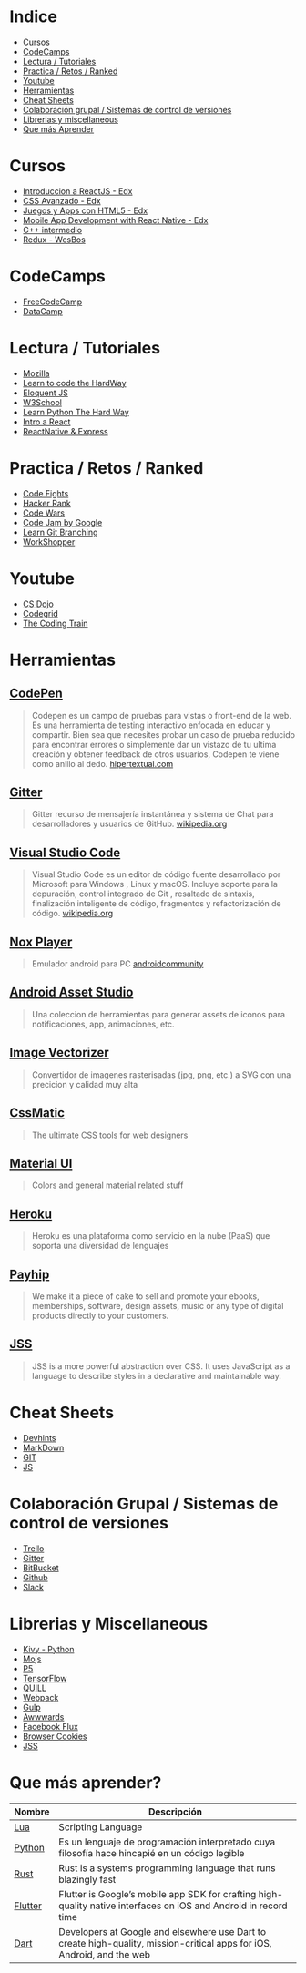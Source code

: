 # Indice
- [Cursos](#cursos)
- [CodeCamps](#codecamps)
- [Lectura / Tutoriales](#lectura--tutoriales)
- [Practica / Retos / Ranked](#practica--retos--ranked)
- [Youtube](#youtube)
- [Herramientas](#herramientas)
- [Cheat Sheets](#cheat-sheets)
- [Colaboración grupal / Sistemas de control de versiones](#colaboración-grupal--sistemas-de-control-de-versiones)
- [Librerias y miscellaneous](#librerias-y-miscellaneous)
- [Que más Aprender](#que-más-aprender)

# Cursos
- [Introduccion a ReactJS - Edx](https://www.edx.org/es/introduction-to-reactjs)
- [CSS Avanzado - Edx](https://www.edx.org/es/course/advanced-css-concepts)
- [Juegos y Apps con HTML5 - Edx](https://www.edx.org/es/course/html5-apps-games-w3cx-html5-2x)
- [Mobile App Development with React Native - Edx](https://courses.edx.org/courses/course-v1:HarvardX+CS50M+Mobile/course/)
- [C++ intermedio](https://www.edx.org/es/course/intermediate-c-0)
- [Redux - WesBos](https://learnredux.com/)
# CodeCamps
- [FreeCodeCamp](https://www.freecodecamp.org/)
- [DataCamp](https://www.datacamp.com/)

# Lectura / Tutoriales 
- [Mozilla](https://developer.mozilla.org/es/docs/Web/JavaScript)
- [Learn to code the HardWay](https://learncodethehardway.org/)
- [Eloquent JS](https://eloquentjavascript.net/)
- [W3School](https://www.w3schools.com/)
- [Learn Python The Hard Way](https://learnpythonthehardway.org/python3/) 
- [Intro a React](https://reactjs.org/tutorial/tutorial.html)
- [ReactNative & Express](http://www.reactnativeexpress.com/)


# Practica / Retos / Ranked
- [Code Fights](https://codefights.com)
- [Hacker Rank](https://www.hackerrank.com/)
- [Code Wars](https://www.codewars.com/)
- [Code Jam by Google](https://code.google.com/codejam/)
- [Learn Git Branching](https://learngitbranching.js.org/)
- [WorkShopper](https://github.com/workshopper)

# Youtube 
- [CS Dojo](https://www.youtube.com/channel/UCxX9wt5FWQUAAz4UrysqK9A)
- [Codegrid](https://www.youtube.com/channel/UC7pVho4O31FyfQsZdXWejEw)
- [The Coding Train](https://www.youtube.com/channel/UCvjgXvBlbQiydffZU7m1_aw)

# Herramientas
## [CodePen](https://codepen.io)
> Codepen es un campo de pruebas para vistas o front-end de la web. Es una herramienta de testing interactivo enfocada en educar y compartir. Bien sea que necesites probar un caso de prueba reducido para encontrar errores o simplemente dar un vistazo de tu ultima creación y obtener feedback de otros usuarios, Codepen te viene como anillo al dedo.
[hipertextual.com](https://hipertextual.com/archivo/2014/07/codepen-herramienta-testing)

## [Gitter](https://gitter.im)
> Gitter recurso de mensajería instantánea y sistema de Chat para desarrolladores y usuarios de GitHub.
[wikipedia.org](https://en.wikipedia.org/wiki/Gitter)

## [Visual Studio Code](https://code.visualstudio.com/)
> Visual Studio Code es un editor de código fuente desarrollado por Microsoft para Windows , Linux y macOS. Incluye soporte para la depuración, control integrado de Git , resaltado de sintaxis, finalización inteligente de código, fragmentos y refactorización de código.
[wikipedia.org](https://es.wikipedia.org/wiki/Visual_Studio_Code)

## [Nox Player](https://www.bignox.com/)
> Emulador android para PC
[androidcommunity](https://androidcommunity.com/nox-app-player-is-a-new-android-os-emulator-for-pc-20150817/)

## [Android Asset Studio](https://romannurik.github.io/AndroidAssetStudio/index.html)
> Una coleccion de herramientas para generar assets de iconos para notificaciones, app, animaciones, etc.

## [Image Vectorizer](https://www.vectorizer.io/)
> Convertidor de imagenes rasterisadas (jpg, png, etc.) a SVG con una precicion y calidad muy alta

## [CssMatic](https://www.cssmatic.com/)
> The ultimate CSS tools for web designers

## [Material UI](https://www.materialui.co/)
> Colors and general material related stuff

## [Heroku](https://dashboard.heroku.com/)
> Heroku es una plataforma como servicio en la nube (PaaS) que soporta una diversidad de lenguajes

## [Payhip](https://payhip.com/)
> We make it a piece of cake to sell and promote your ebooks, memberships, software, design assets, music or any type of digital products directly to your customers.

## [JSS](https://github.com/cssinjs/jss)
> JSS is a more powerful abstraction over CSS. It uses JavaScript as a language to describe styles in a declarative and maintainable way.

# Cheat Sheets
- [Devhints](https://devhints.io/)
- [MarkDown](https://guides.github.com/pdfs/markdown-cheatsheet-online.pdf)
- [GIT](https://services.github.com/on-demand/downloads/github-git-cheat-sheet.pdf)
- [JS](https://htmlcheatsheet.com/js)

# Colaboración Grupal / Sistemas de control de versiones
- [Trello](https://trello.com)
- [Gitter](https://gitter.im)
- [BitBucket](https://bitbucket.org)
- [Github](https://github.com)
- [Slack](https://slack.com)

# Librerias y Miscellaneous
- [Kivy - Python](https://kivy.org/#home)
- [Mojs](http://mojs.io)
- [P5](https://gulpjs.com/)
- [TensorFlow](https://www.tensorflow.org)
- [QUILL](https://quilljs.com)
- [Webpack](https://webpack.js.org)
- [Gulp](https://gulpjs.com)
- [Awwwards](https://www.awwwards.com/)
- [Facebook Flux](https://facebook.github.io/flux/)
- [Browser Cookies](https://www.npmjs.com/package/browser-cookies)
- [JSS](https://github.com/cssinjs/jss)

# Que más aprender?

|Nombre|Descripción|
|------|-----------|
|[Lua](https://www.lua.org/)|Scripting Language|
|[Python](https://www.python.org)|Es un lenguaje de programación interpretado cuya filosofía hace hincapié en un código legible|
|[Rust](https://www.rust-lang.org)|Rust is a systems programming language that runs blazingly fast|
|[Flutter](https://flutter.io/)|Flutter is Google’s mobile app SDK for crafting high-quality native interfaces on iOS and Android in record time|
|[Dart](https://www.dartlang.org/)|Developers at Google and elsewhere use Dart to create high-quality, mission-critical apps for iOS, Android, and the web|
